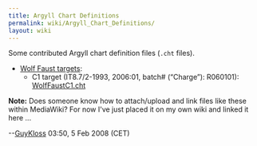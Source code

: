 ```yaml
---
title: Argyll Chart Definitions
permalink: wiki/Argyll_Chart_Definitions/
layout: wiki
---
```


Some contributed Argyll chart definition files (`.cht` files).

-   [Wolf Faust targets](http://www.targets.coloraid.de/):
    -   C1 target (IT8.7/2-1993, 2006:01, batch\# (“Charge”): R060101):
        [WolfFaustC1.cht](https://gutefee.massey.ac.nz/moin/GuyKloss?action=AttachFile&do=get&target=WolfFaustC1.cht)

**Note:** Does someone know how to attach/upload and link files like
these within MediaWiki? For now I've just placed it on my own wiki and
linked it here ...

--[GuyKloss](/wiki/User%3AGuyKloss "wikilink") 03:50, 5 Feb 2008 (CET)
